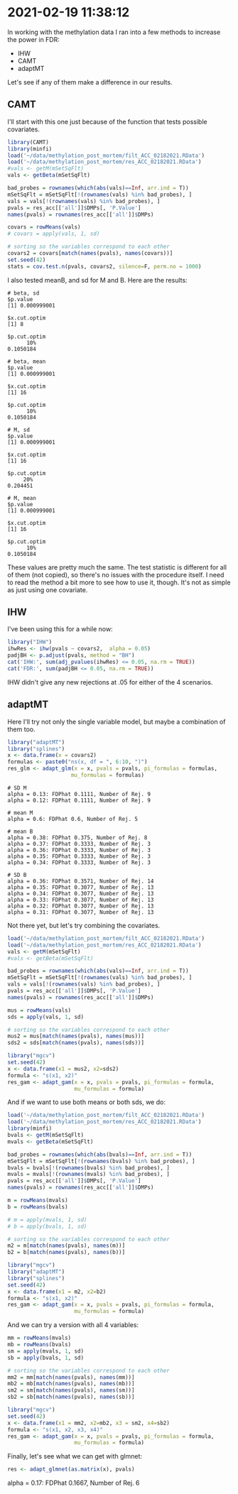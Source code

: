 # 2021-02-19 11:38:12

In working with the methylation data I ran into a few methods to increase the
power in FDR:

 * IHW
 * CAMT
 * adaptMT

Let's see if any of them make a difference in our results.

## CAMT

I'll start with this one just because of the function that tests possible
covariates.

```r
library(CAMT)
library(minfi)
load('~/data/methylation_post_mortem/filt_ACC_02182021.RData')
load('~/data/methylation_post_mortem/res_ACC_02182021.RData')
#vals <- getM(mSetSqFlt)
vals <- getBeta(mSetSqFlt)

bad_probes = rownames(which(abs(vals)==Inf, arr.ind = T))
mSetSqFlt = mSetSqFlt[!(rownames(vals) %in% bad_probes), ]
vals = vals[!(rownames(vals) %in% bad_probes), ]
pvals = res_acc[['all']]$DMPs[, 'P.Value']
names(pvals) = rownames(res_acc[['all']]$DMPs)

covars = rowMeans(vals)
# covars = apply(vals, 1, sd)

# sorting so the variables correspond to each other
covars2 = covars[match(names(pvals), names(covars))]
set.seed(42)
stats = cov.test.n(pvals, covars2, silence=F, perm.no = 1000)
```

I also tested meanB, and sd for M and B. Here are the results:

```
# beta, sd
$p.value
[1] 0.000999001

$x.cut.optim
[1] 8

$p.cut.optim
      10% 
0.1050184 

# beta, mean
$p.value
[1] 0.000999001

$x.cut.optim
[1] 16

$p.cut.optim
      10% 
0.1050184 

# M, sd
$p.value
[1] 0.000999001

$x.cut.optim
[1] 16

$p.cut.optim
     20% 
0.204451 

# M, mean
$p.value
[1] 0.000999001

$x.cut.optim
[1] 16

$p.cut.optim
      10% 
0.1050184 
```

These values are pretty much the same. The test statistic is different for all
of them (not copied), so there's no issues with the procedure itself. I need to
read the method a bit more to see how to use it, though. It's not as simple as
just using one covariate.

## IHW

I've been using this for a while now:

```r
library("IHW")
ihwRes <- ihw(pvals ~ covars2,  alpha = 0.05)
padjBH <- p.adjust(pvals, method = "BH")
cat('IHW:', sum(adj_pvalues(ihwRes) <= 0.05, na.rm = TRUE))
cat('FDR:', sum(padjBH <= 0.05, na.rm = TRUE))
```

IHW didn't give any new rejections at .05 for either of the 4 scenarios.

## adaptMT

Here I'll try not only the single variable model, but maybe a combination of
them too.

```r
library("adaptMT")
library("splines")
x <- data.frame(x = covars2)
formulas <- paste0("ns(x, df = ", 6:10, ")")
res_glm <- adapt_glm(x = x, pvals = pvals, pi_formulas = formulas,
                    mu_formulas = formulas)
```

```
# SD M
alpha = 0.13: FDPhat 0.1111, Number of Rej. 9
alpha = 0.12: FDPhat 0.1111, Number of Rej. 9

# mean M
alpha = 0.6: FDPhat 0.6, Number of Rej. 5

# mean B
alpha = 0.38: FDPhat 0.375, Number of Rej. 8
alpha = 0.37: FDPhat 0.3333, Number of Rej. 3
alpha = 0.36: FDPhat 0.3333, Number of Rej. 3
alpha = 0.35: FDPhat 0.3333, Number of Rej. 3
alpha = 0.34: FDPhat 0.3333, Number of Rej. 3

# SD B
alpha = 0.36: FDPhat 0.3571, Number of Rej. 14
alpha = 0.35: FDPhat 0.3077, Number of Rej. 13
alpha = 0.34: FDPhat 0.3077, Number of Rej. 13
alpha = 0.33: FDPhat 0.3077, Number of Rej. 13
alpha = 0.32: FDPhat 0.3077, Number of Rej. 13
alpha = 0.31: FDPhat 0.3077, Number of Rej. 13
```

Not there yet, but let's try combining the covariates.

```r
load('~/data/methylation_post_mortem/filt_ACC_02182021.RData')
load('~/data/methylation_post_mortem/res_ACC_02182021.RData')
vals <- getM(mSetSqFlt)
#vals <- getBeta(mSetSqFlt)

bad_probes = rownames(which(abs(vals)==Inf, arr.ind = T))
mSetSqFlt = mSetSqFlt[!(rownames(vals) %in% bad_probes), ]
vals = vals[!(rownames(vals) %in% bad_probes), ]
pvals = res_acc[['all']]$DMPs[, 'P.Value']
names(pvals) = rownames(res_acc[['all']]$DMPs)

mus = rowMeans(vals)
sds = apply(vals, 1, sd)

# sorting so the variables correspond to each other
mus2 = mus[match(names(pvals), names(mus))]
sds2 = sds[match(names(pvals), names(sds))]

library("mgcv")
set.seed(42)
x <- data.frame(x1 = mus2, x2=sds2)
formula <- "s(x1, x2)"
res_gam <- adapt_gam(x = x, pvals = pvals, pi_formulas = formula,
                     mu_formulas = formula)
```

And if we want to use both means or both sds, we do:

```r
load('~/data/methylation_post_mortem/filt_ACC_02182021.RData')
load('~/data/methylation_post_mortem/res_ACC_02182021.RData')
library(minfi)
bvals <- getM(mSetSqFlt)
mvals <- getBeta(mSetSqFlt)

bad_probes = rownames(which(abs(bvals)==Inf, arr.ind = T))
mSetSqFlt = mSetSqFlt[!(rownames(bvals) %in% bad_probes), ]
bvals = bvals[!(rownames(bvals) %in% bad_probes), ]
mvals = mvals[!(rownames(mvals) %in% bad_probes), ]
pvals = res_acc[['all']]$DMPs[, 'P.Value']
names(pvals) = rownames(res_acc[['all']]$DMPs)

m = rowMeans(mvals)
b = rowMeans(bvals)

# m = apply(mvals, 1, sd)
# b = apply(bvals, 1, sd)

# sorting so the variables correspond to each other
m2 = m[match(names(pvals), names(m))]
b2 = b[match(names(pvals), names(b))]

library("mgcv")
library("adaptMT")
library("splines")
set.seed(42)
x <- data.frame(x1 = m2, x2=b2)
formula <- "s(x1, x2)"
res_gam <- adapt_gam(x = x, pvals = pvals, pi_formulas = formula,
                     mu_formulas = formula)
```

And we can try a version with all 4 variables:

```r
mm = rowMeans(mvals)
mb = rowMeans(bvals)
sm = apply(mvals, 1, sd)
sb = apply(bvals, 1, sd)

# sorting so the variables correspond to each other
mm2 = mm[match(names(pvals), names(mm))]
mb2 = mb[match(names(pvals), names(mb))]
sm2 = sm[match(names(pvals), names(sm))]
sb2 = sb[match(names(pvals), names(sb))]

library("mgcv")
set.seed(42)
x <- data.frame(x1 = mm2, x2=mb2, x3 = sm2, x4=sb2)
formula <- "s(x1, x2, x3, x4)"
res_gam <- adapt_gam(x = x, pvals = pvals, pi_formulas = formula,
                     mu_formulas = formula)
```

Finally, let's see what we can get with glmnet:

```r
res <- adapt_glmnet(as.matrix(x), pvals)
```

alpha = 0.17: FDPhat 0.1667, Number of Rej. 6
